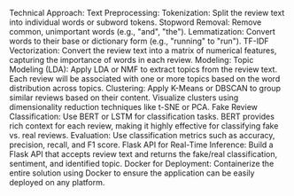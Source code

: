 Technical Approach:
Text Preprocessing:
Tokenization: Split the review text into individual words or subword tokens.
Stopword Removal: Remove common, unimportant words (e.g., "and", "the").
Lemmatization: Convert words to their base or dictionary form (e.g., "running" to "run").
TF-IDF Vectorization: Convert the review text into a matrix of numerical features, capturing the importance of words in each review.
Modeling:
Topic Modeling (LDA):
Apply LDA or NMF to extract topics from the review text.
Each review will be associated with one or more topics based on the word distribution across topics.
Clustering:
Apply K-Means or DBSCAN to group similar reviews based on their content.
Visualize clusters using dimensionality reduction techniques like t-SNE or PCA.
Fake Review Classification:
Use BERT or LSTM for classification tasks. BERT provides rich context for each review, making it highly effective for classifying fake vs. real reviews.
Evaluation: Use classification metrics such as accuracy, precision, recall, and F1 score.
Flask API for Real-Time Inference:
Build a Flask API that accepts review text and returns the fake/real classification, sentiment, and identified topic.
Docker for Deployment:
Containerize the entire solution using Docker to ensure the application can be easily deployed on any platform.
